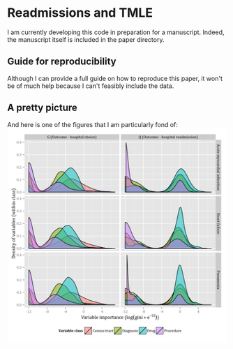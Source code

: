 Readmissions and TMLE
=====================

I am currently developing this code in preparation for a manuscript. Indeed, the manuscript itself is included in the paper directory.

Guide for reproducibility
-------------------------

Although I can provide a full guide on how to reproduce this paper, it won't be of much help because I can't feasibly include the data.

A pretty picture
----------------
And here is one of the figures that I am particularly fond of:
![A pretty picture](figures/variable_importance_by_model_and_class.png)
